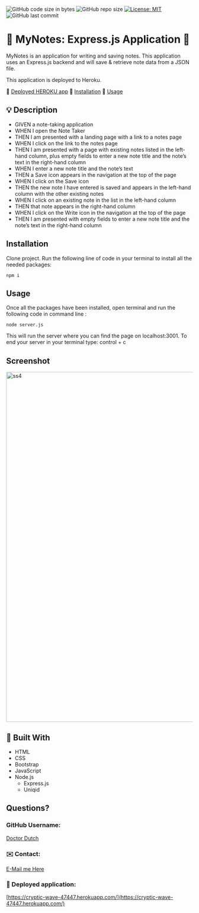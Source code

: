 ![GitHub code size in bytes](https://img.shields.io/github/languages/code-size/doctordutch/MyNotes)
![GitHub repo size](https://img.shields.io/github/repo-size/doctordutch/MyNotes)
[![License: MIT](https://img.shields.io/badge/License-MIT-yellow.svg)](https://opensource.org/licenses/MIT)
![GitHub last commit](https://img.shields.io/github/last-commit/doctordutch/MyNotes)

# :memo: MyNotes: Express.js Application :memo:

MyNotes is an application for writing and saving notes. This application uses an Express.js backend and will save & retrieve note data from a JSON file. 

This application is deployed to Heroku.


  🔗 [Deployed HEROKU app](https://cryptic-wave-47447.herokuapp.com/)
  🔗 [Installation](#install)
  🔗 [Usage](#usage)
  

## :bulb: Description

- GIVEN a note-taking application
- WHEN I open the Note Taker
- THEN I am presented with a landing page with a link to a notes page
- WHEN I click on the link to the notes page
- THEN I am presented with a page with existing notes listed in the left-hand column, plus empty fields to enter a new note title and the note’s text in the right-hand column
- WHEN I enter a new note title and the note’s text
- THEN a Save icon appears in the navigation at the top of the page
- WHEN I click on the Save icon
- THEN the new note I have entered is saved and appears in the left-hand column with the other existing notes
- WHEN I click on an existing note in the list in the left-hand column
- THEN that note appears in the right-hand column
- WHEN I click on the Write icon in the navigation at the top of the page
- THEN I am presented with empty fields to enter a new note title and the note’s text in the right-hand column

## Installation

Clone project.
Run the following line of code in your terminal to install all the needed packages: 
```
npm i
```
## Usage

Once all the packages have been installed, open terminal and run the following code in command line : 
```
node server.js
```
This will run the server where you can find the page on localhost:3001. To end your server in your terminal type: control + c

## Screenshot

<img width="944" alt="ss4" src="https://user-images.githubusercontent.com/64736572/154867832-b002ed42-39c1-45de-b226-a2eeba74fb8a.png">

## :hammer: Built With
- HTML
- CSS
- Bootstrap 
- JavaScript
- Node.js
  - Express.js
  - Uniqid

## Questions?

### GitHub Username:
[Doctor Dutch](https://github.com/doctordutch)

###  ✉️ Contact:
[E-Mail me Here](mailto:vanhavenjustin@gmail.com)

### 🔗 Deployed application:
[https://cryptic-wave-47447.herokuapp.com/](https://cryptic-wave-47447.herokuapp.com/)
